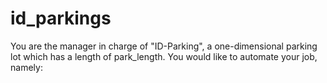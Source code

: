 # id_parkings
You are the manager in charge of "ID-Parking", a one-dimensional parking lot which has a length of park_length. You would like to automate your job, namely:
